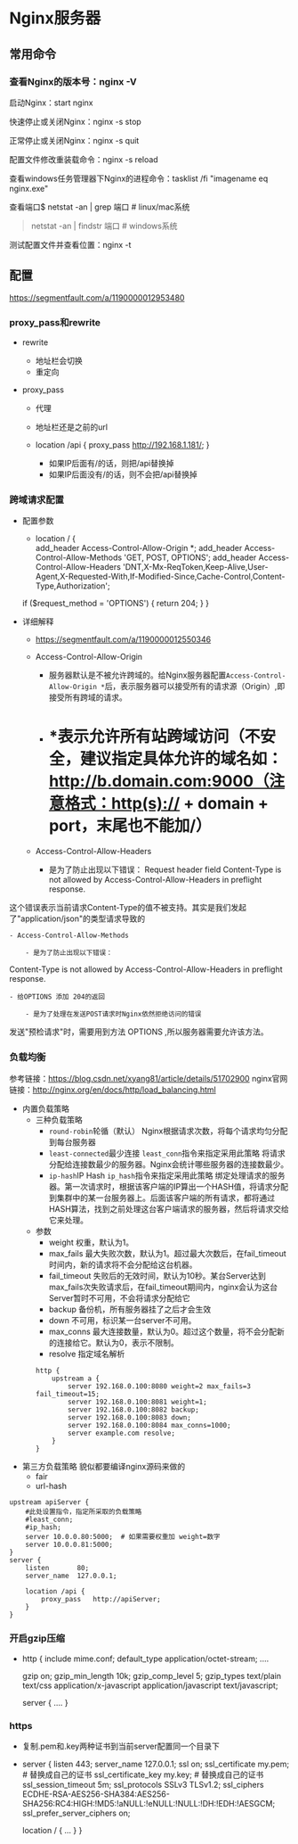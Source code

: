 # Nginx服务器

## 常用命令

### 查看Nginx的版本号：nginx -V

启动Nginx：start nginx

快速停止或关闭Nginx：nginx -s stop

正常停止或关闭Nginx：nginx -s quit

配置文件修改重装载命令：nginx -s reload

查看windows任务管理器下Nginx的进程命令：tasklist /fi "imagename eq nginx.exe"

查看端口$ netstat -an | grep 端口  # linux/mac系统
> netstat -an | findstr 端口  # windows系统

测试配置文件并查看位置：nginx -t

## 配置
https://segmentfault.com/a/1190000012953480

### proxy_pass和rewrite

- rewrite

	- 地址栏会切换
	- 重定向

- proxy_pass

	- 代理
	- 地址栏还是之前的url
	- location /api {
    proxy_pass  http://192.168.1.181/;
}

		- 如果IP后面有/的话，则把/api替换掉
		- 如果IP后面没有/的话，则不会把/api替换掉

### 跨域请求配置

- 配置参数

	- location / {  
    add_header Access-Control-Allow-Origin *;
    add_header Access-Control-Allow-Methods 'GET, POST, OPTIONS';
    add_header Access-Control-Allow-Headers 'DNT,X-Mx-ReqToken,Keep-Alive,User-Agent,X-Requested-With,If-Modified-Since,Cache-Control,Content-Type,Authorization';

    if ($request_method = 'OPTIONS') {
        return 204;
    }
} 

- 详细解释

	- https://segmentfault.com/a/1190000012550346
	- Access-Control-Allow-Origin

		- 服务器默认是不被允许跨域的。给Nginx服务器配置`Access-Control-Allow-Origin *`后，表示服务器可以接受所有的请求源（Origin）,即接受所有跨域的请求。
		- # *表示允许所有站跨域访问（不安全，建议指定具体允许的域名如：http://b.domain.com:9000（注意格式：http(s):// + domain + port，末尾也不能加/）

	- Access-Control-Allow-Headers 

		- 是为了防止出现以下错误：
Request header field Content-Type is not allowed by Access-Control-Allow-Headers in preflight response.

这个错误表示当前请求Content-Type的值不被支持。其实是我们发起了"application/json"的类型请求导致的

	- Access-Control-Allow-Methods

		- 是为了防止出现以下错误：
Content-Type is not allowed by Access-Control-Allow-Headers in preflight response.

	- 给OPTIONS 添加 204的返回

		- 是为了处理在发送POST请求时Nginx依然拒绝访问的错误
发送"预检请求"时，需要用到方法 OPTIONS ,所以服务器需要允许该方法。

### 负载均衡
参考链接：https://blog.csdn.net/xyang81/article/details/51702900
nginx官网链接：http://nginx.org/en/docs/http/load_balancing.html
- 内置负载策略
  - 三种负载策略
    - `round-robin`轮循（默认）
        Nginx根据请求次数，将每个请求均匀分配到每台服务器
    - `least-connected`最少连接
        `least_conn`指令来指定采用此策略
        将请求分配给连接数最少的服务器。Nginx会统计哪些服务器的连接数最少。
    - `ip-hash`IP Hash
        `ip_hash`指令来指定采用此策略
        绑定处理请求的服务器。第一次请求时，根据该客户端的IP算出一个HASH值，将请求分配到集群中的某一台服务器上。后面该客户端的所有请求，都将通过HASH算法，找到之前处理这台客户端请求的服务器，然后将请求交给它来处理。
  - 参数
    - weight 权重，默认为1。
    - max_fails 最大失败次数，默认为1。超过最大次数后，在fail_timeout时间内，新的请求将不会分配给这台机器。
    - fail_timeout 失败后的无效时间，默认为10秒。某台Server达到max_fails次失败请求后，在fail_timeout期间内，nginx会认为这台Server暂时不可用，不会将请求分配给它
    - backup 备份机，所有服务器挂了之后才会生效
    - down 不可用，标识某一台server不可用。
    - max_conns 最大连接数量，默认为0。超过这个数量，将不会分配新的连接给它。默认为0，表示不限制。
    - resolve 指定域名解析
    ```
    http {
        upstream a {
            server 192.168.0.100:8080 weight=2 max_fails=3 fail_timeout=15;
            server 192.168.0.100:8081 weight=1;
            server 192.168.0.100:8082 backup;
            server 192.168.0.100:8083 down;
            server 192.168.0.100:8084 max_conns=1000;
            server example.com resolve;
        }
    }
    ```
- 第三方负载策略
    貌似都要编译nginx源码来做的
  - fair
  - url-hash
```
upstream apiServer {
    #此处设置指令，指定所采取的负载策略
    #least_conn;
    #ip_hash;
    server 10.0.0.80:5000;  # 如果需要权重加 weight=数字
    server 10.0.0.81:5000;
}
server {
    listen       80;
    server_name  127.0.0.1;

    location /api {
        proxy_pass   http://apiServer;
    }
}
```
### 开启gzip压缩

- http {
    include          mime.conf;
    default_type     application/octet-stream;
    ....

    gzip             on;
    gzip_min_length  10k;
    gzip_comp_level  5;
    gzip_types       text/plain text/css application/x-javascript application/javascript text/javascript;

    server {
        ....
    }

### https

- 复制.pem和.key两种证书到当前server配置同一个目录下
- server {
    listen       443;
    server_name  127.0.0.1;
    ssl on;
    ssl_certificate             my.pem;    # 替换成自己的证书
    ssl_certificate_key         my.key;    # 替换成自己的证书
    ssl_session_timeout         5m;
    ssl_protocols SSLv3 TLSv1.2;
    ssl_ciphers ECDHE-RSA-AES256-SHA384:AES256-SHA256:RC4:HIGH:!MD5:!aNULL:!eNULL:!NULL:!DH:!EDH:!AESGCM;
    ssl_prefer_server_ciphers   on;

    location / {
        ...
    }
}

